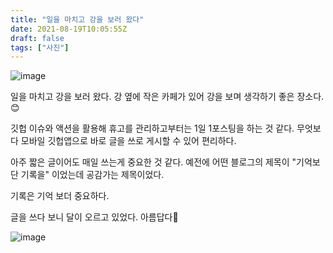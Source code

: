 ```yaml
---
title: "일을 마치고 강을 보러 왔다"
date: 2021-08-19T10:05:55Z
draft: false
tags: ["사진"]
---
```


![image](https://user-images.githubusercontent.com/309935/130049391-29bb43c3-0f8d-4124-9ffa-0833e92432f3.jpeg)

일을 마치고 강을 보러 왔다. 강 옆에 작은 카페가 있어 강을 보며 생각하기 좋은 장소다.😊

깃헙 이슈와 액션을 활용해 휴고를 관리하고부터는 1일 1포스팅을 하는 것 같다. 무엇보다 모바일 깃헙앱으로 바로 글을 쓰로 게시할 수 있어 편리하다.

아주 짧은 글이어도 매일 쓰는게 중요한 것 같다. 예전에 어떤 블로그의 제목이 "기억보단 기록을" 이었는데 공감가는 제목이었다.

기록은 기억 보더 중요하다.

글을 쓰다 보니 달이 오르고 있었다. 아름답다🌙

![image](https://user-images.githubusercontent.com/309935/130051050-03dc8fda-459b-42e1-9e8b-1b9d21add474.jpeg)